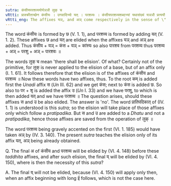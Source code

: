 ```yaml
---
sutra: कंसीयपरशव्ययोर्यञञौ लुक् च
vRtti: प्राक्क्रीताच्छेन कंसीयः । उगवादिभ्यो यत् । परशव्यः । कंसीयपरशव्यशब्दाभ्यां यथासंख्यं यञञौ प्रत्ययौ भवतस्तस्य विकार इत्येतस्मिन्विषय, तत्संनियोगेन च कंसीयपरशव्ययोर्लुग् भवति ॥
vRtti_eng: The affixes यञ्, and अञ् come respectively in the sense of \"its product\", after the words \"_kansiya_\" and \"_parasavya_\", and there is _luk_-elision (of the छ and यत् affixes of those words).
---
```

The word कंसीयः is formed by छ (V. 1. 1), and परशव्य is formed by adding यत् (V. 1. 2). These affixes छ and यत् are elided when the affixes यञ् and अञ् are added. Thus कंसीय + यञ् = कंस + यञ् = कांस्यः so also पारशव from परशव्य thus परशव्य + अञ् = परशु + अञ् = पारशवः ॥

The words लुक् च mean 'there shall be elision'. Of what? Certainly not of the primitive, for लुक् is never applied to the elision of a base, but of an affix only (I. 1. 61). It follows therefore that the elision is of the affixes of कंसीय and परशव्य ॥ Now these words have two affixes, thus. To the root कम् is added first the _Unadi_ affix स (_Un_ III. 62) and we get कंस; next to कंस is added छ. So also to पर + शृ is added the affix उ (_Un_ I. 33) and we have परशु, to which is then added यत् and we have परशव्य ॥ The question arises, should these affixes स and उ be also elided. The answer is 'no'. The word प्रातिपदिकात् of (IV. 1. 1) is understood is this _sutra_; so the elision will take place of those affixes only which follow a _pratipadika_. But स and उ are added to a _Dhatu_ and not a _pratipadika_, hence those affixes are saved from the operation of लुक् ॥

The word परशव्य being gravely accented on the first (VI. 1. 185) would have taken अञ् by (IV. 3. 140). The present _sutra_ teaches the elision only of its affix यत्, अञ् being already obtained.

Q. The final अ of कंसीय and परशव्य will be elided by (VI. 4. 148) before these _taddhita_ affixes, and after such elision, the final य् will be elided by (VI. 4. 150), where is then the necessity of this _sutra_?

A. The final य् will not be elided, because (VI. 4. 150) will apply only then, when an affix beginning with long ई follows, which is not the case here.
